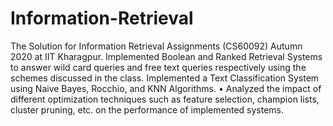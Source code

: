 # Information-Retrieval
 The Solution for Information Retrieval Assignments (CS60092) Autumn 2020 at IIT Kharagpur. Implemented Boolean and Ranked Retrieval Systems to answer wild card queries and free text queries respectively using the schemes discussed in the class. Implemented a Text Classification System using Naive Bayes, Rocchio, and KNN Algorithms. • Analyzed the impact of different optimization techniques such as feature selection, champion lists, cluster pruning, etc. on the performance of implemented systems.
